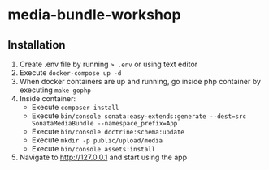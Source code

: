# media-bundle-workshop

Installation
-------------
1. Create .env file by running `> .env` or using text editor
2. Execute `docker-compose up -d`
3. When docker containers are up and running, go inside php container by executing `make gophp`
4. Inside container:
    - Execute `composer install`
    - Execute `bin/console sonata:easy-extends:generate --dest=src SonataMediaBundle --namespace_prefix=App`
    - Execute `bin/console doctrine:schema:update`
    - Execute `mkdir -p public/upload/media`
    - Execute `bin/console assets:install`
5. Navigate to http://127.0.0.1 and start using the app
